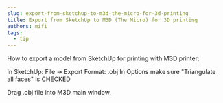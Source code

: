 ```yaml
---
slug: export-from-sketchup-to-m3d-the-micro-for-3d-printing
title: Export from SketchUp to M3D (The Micro) for 3D printing
authors: mifi
tags:
  - tip
---
```

How to export a model from SketchUp for printing with M3D printer:

In SketchUp:
File -> Export
Format: .obj
In Options make sure  "Triangulate all faces" is CHECKED

Drag .obj file into M3D main window.
